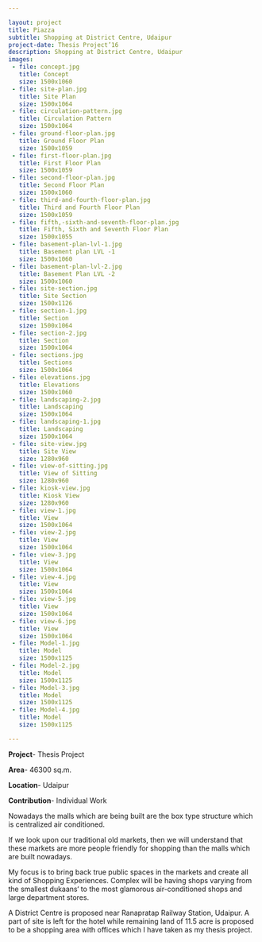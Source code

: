 ```yaml
---

layout: project
title: Piazza
subtitle: Shopping at District Centre, Udaipur
project-date: Thesis Project’16
description: Shopping at District Centre, Udaipur
images:
 - file: concept.jpg
   title: Concept
   size: 1500x1060
 - file: site-plan.jpg
   title: Site Plan
   size: 1500x1064
 - file: circulation-pattern.jpg
   title: Circulation Pattern
   size: 1500x1064
 - file: ground-floor-plan.jpg
   title: Ground Floor Plan
   size: 1500x1059
 - file: first-floor-plan.jpg
   title: First Floor Plan
   size: 1500x1059
 - file: second-floor-plan.jpg
   title: Second Floor Plan
   size: 1500x1060
 - file: third-and-fourth-floor-plan.jpg
   title: Third and Fourth Floor Plan
   size: 1500x1059
 - file: fifth,-sixth-and-seventh-floor-plan.jpg
   title: Fifth, Sixth and Seventh Floor Plan
   size: 1500x1055
 - file: basement-plan-lvl-1.jpg
   title: Basement plan LVL -1
   size: 1500x1060
 - file: basement-plan-lvl-2.jpg
   title: Basement Plan LVL -2
   size: 1500x1060
 - file: site-section.jpg
   title: Site Section
   size: 1500x1126
 - file: section-1.jpg
   title: Section
   size: 1500x1064
 - file: section-2.jpg
   title: Section
   size: 1500x1064
 - file: sections.jpg
   title: Sections
   size: 1500x1064
 - file: elevations.jpg
   title: Elevations
   size: 1500x1060
 - file: landscaping-2.jpg
   title: Landscaping
   size: 1500x1064
 - file: landscaping-1.jpg
   title: Landscaping
   size: 1500x1064
 - file: site-view.jpg
   title: Site View
   size: 1280x960
 - file: view-of-sitting.jpg
   title: View of Sitting
   size: 1280x960
 - file: kiosk-view.jpg
   title: Kiosk View
   size: 1280x960
 - file: view-1.jpg
   title: View
   size: 1500x1064
 - file: view-2.jpg
   title: View
   size: 1500x1064
 - file: view-3.jpg
   title: View
   size: 1500x1064
 - file: view-4.jpg
   title: View
   size: 1500x1064
 - file: view-5.jpg
   title: View
   size: 1500x1064
 - file: view-6.jpg
   title: View
   size: 1500x1064
 - file: Model-1.jpg
   title: Model
   size: 1500x1125
 - file: Model-2.jpg
   title: Model
   size: 1500x1125
 - file: Model-3.jpg
   title: Model
   size: 1500x1125
 - file: Model-4.jpg
   title: Model
   size: 1500x1125

---
```


**Project**- Thesis Project

**Area**- 46300 sq.m.

**Location**- Udaipur

**Contribution**- Individual Work 

Nowadays the malls which are being built are the box type structure which is centralized air conditioned.

If we look upon our traditional old markets, then we will understand that these markets are more people friendly for shopping than the malls which are built nowadays.

My focus is to bring back true public spaces in the markets and create all kind of Shopping Experiences. Complex will be having shops varying from the smallest dukaans‘ to the most glamorous air-conditioned shops and large department stores.

A District Centre is proposed near Ranapratap Railway Station, Udaipur. A part of site is left for the hotel while remaining land of 11.5 acre is proposed to be a shopping area with offices which I have taken as my thesis project.
